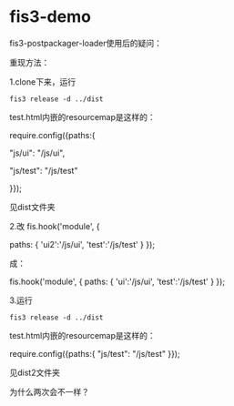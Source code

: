 # fis3-demo

fis3-postpackager-loader使用后的疑问：

重现方法：

1.clone下来，运行 
```
fis3 release -d ../dist
```

test.html内嵌的resourcemap是这样的：

require.config({paths:{

  "js/ui": "/js/ui",
  
  "js/test": "/js/test"
  
}});

见dist文件夹

2.改
fis.hook('module', {

  paths: {
    'ui2':'/js/ui',
    'test':'/js/test'
  }
});

成：

fis.hook('module', {
  paths: {
    'ui':'/js/ui',
    'test':'/js/test'
  }
});


3.运行 
```
fis3 release -d ../dist
```

test.html内嵌的resourcemap是这样的：

require.config({paths:{
  "js/test": "/js/test"
}});


见dist2文件夹

为什么两次会不一样？
